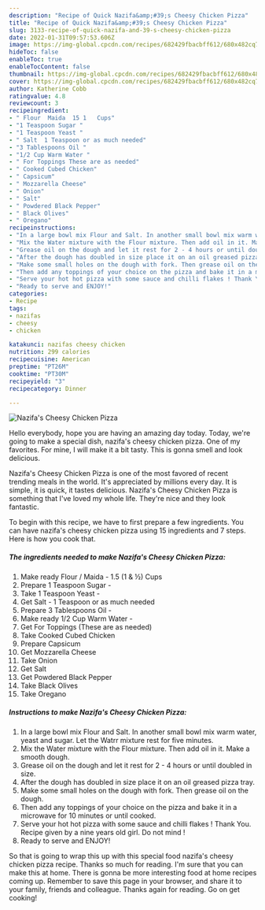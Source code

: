 ```yaml
---
description: "Recipe of Quick Nazifa&amp;#39;s Cheesy Chicken Pizza"
title: "Recipe of Quick Nazifa&amp;#39;s Cheesy Chicken Pizza"
slug: 3133-recipe-of-quick-nazifa-and-39-s-cheesy-chicken-pizza
date: 2022-01-31T09:57:53.606Z
image: https://img-global.cpcdn.com/recipes/682429fbacbff612/680x482cq70/nazifas-cheesy-chicken-pizza-recipe-main-photo.jpg
hideToc: false
enableToc: true
enableTocContent: false
thumbnail: https://img-global.cpcdn.com/recipes/682429fbacbff612/680x482cq70/nazifas-cheesy-chicken-pizza-recipe-main-photo.jpg
cover: https://img-global.cpcdn.com/recipes/682429fbacbff612/680x482cq70/nazifas-cheesy-chicken-pizza-recipe-main-photo.jpg
author: Katherine Cobb
ratingvalue: 4.8
reviewcount: 3
recipeingredient:
- " Flour  Maida  15 1   Cups"
- "1 Teaspoon Sugar "
- "1 Teaspoon Yeast "
- " Salt  1 Teaspoon or as much needed"
- "3 Tablespoons Oil "
- "1/2 Cup Warm Water "
- " For Toppings These are as needed"
- " Cooked Cubed Chicken"
- " Capsicum"
- " Mozzarella Cheese"
- " Onion"
- " Salt"
- " Powdered Black Pepper"
- " Black Olives"
- " Oregano"
recipeinstructions:
- "In a large bowl mix Flour and Salt. In another small bowl mix warm water, yeast and sugar. Let the Watrr mixture rest for five minutes."
- "Mix the Water mixture with the Flour mixture. Then add oil in it. Make a smooth dough."
- "Grease oil on the dough and let it rest for 2 - 4 hours or until doubled in size."
- "After the dough has doubled in size place it on an oil greased pizza tray."
- "Make some small holes on the dough with fork. Then grease oil on the dough."
- "Then add any toppings of your choice on the pizza and bake it in a microwave for 10 minutes or until cooked."
- "Serve your hot hot pizza with some sauce and chilli flakes ! Thank You. Recipe given by a nine years old girl. Do not mind !"
- "Ready to serve and ENJOY!"
categories:
- Recipe
tags:
- nazifas
- cheesy
- chicken

katakunci: nazifas cheesy chicken 
nutrition: 299 calories
recipecuisine: American
preptime: "PT26M"
cooktime: "PT30M"
recipeyield: "3"
recipecategory: Dinner

---
```



![Nazifa&#39;s Cheesy Chicken Pizza](https://img-global.cpcdn.com/recipes/682429fbacbff612/680x482cq70/nazifas-cheesy-chicken-pizza-recipe-main-photo.jpg)

Hello everybody, hope you are having an amazing day today. Today, we're going to make a special dish, nazifa&#39;s cheesy chicken pizza. One of my favorites. For mine, I will make it a bit tasty. This is gonna smell and look delicious.

Nazifa&#39;s Cheesy Chicken Pizza is one of the most favored of recent trending meals in the world. It's appreciated by millions every day. It is simple, it is quick, it tastes delicious. Nazifa&#39;s Cheesy Chicken Pizza is something that I've loved my whole life. They're nice and they look fantastic.




To begin with this recipe, we have to first prepare a few ingredients. You can have nazifa&#39;s cheesy chicken pizza using 15 ingredients and 7 steps. Here is how you cook that.

<!--inarticleads1-->

##### The ingredients needed to make Nazifa&#39;s Cheesy Chicken Pizza:

1. Make ready  Flour / Maida - 1.5 (1 &amp; ½) Cups
1. Prepare 1 Teaspoon Sugar -
1. Take 1 Teaspoon Yeast -
1. Get  Salt - 1 Teaspoon or as much needed
1. Prepare 3 Tablespoons Oil -
1. Make ready 1/2 Cup Warm Water -
1. Get  For Toppings (These are as needed)
1. Take  Cooked Cubed Chicken
1. Prepare  Capsicum
1. Get  Mozzarella Cheese
1. Take  Onion
1. Get  Salt
1. Get  Powdered Black Pepper
1. Take  Black Olives
1. Take  Oregano




<!--inarticleads2-->

##### Instructions to make Nazifa&#39;s Cheesy Chicken Pizza:

1. In a large bowl mix Flour and Salt. In another small bowl mix warm water, yeast and sugar. Let the Watrr mixture rest for five minutes.
1. Mix the Water mixture with the Flour mixture. Then add oil in it. Make a smooth dough.
1. Grease oil on the dough and let it rest for 2 - 4 hours or until doubled in size.
1. After the dough has doubled in size place it on an oil greased pizza tray.
1. Make some small holes on the dough with fork. Then grease oil on the dough.
1. Then add any toppings of your choice on the pizza and bake it in a microwave for 10 minutes or until cooked.
1. Serve your hot hot pizza with some sauce and chilli flakes ! Thank You. Recipe given by a nine years old girl. Do not mind !
1. Ready to serve and ENJOY!



So that is going to wrap this up with this special food nazifa&#39;s cheesy chicken pizza recipe. Thanks so much for reading. I'm sure that you can make this at home. There is gonna be more interesting food at home recipes coming up. Remember to save this page in your browser, and share it to your family, friends and colleague. Thanks again for reading. Go on get cooking!
